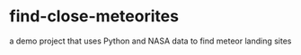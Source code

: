 # find-close-meteorites
a demo project that uses Python and NASA data to find  meteor landing sites
